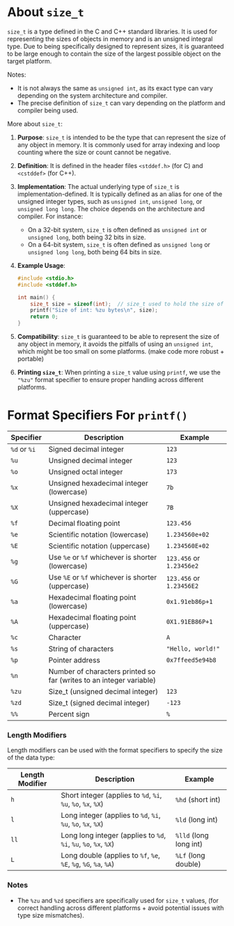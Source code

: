 # About `size_t`

`size_t` is a type defined in the C and C++ standard libraries. It is used for representing the sizes of objects in memory and is an unsigned integral type. Due to being specifically designed to represent sizes, it is guaranteed to be large enough to contain the size of the largest possible object on the target platform. 

Notes:
- It is not always the same as `unsigned int`, as its exact type can vary depending on the system architecture and compiler.
- The precise definition of `size_t` can vary depending on the platform and compiler being used.

More about `size_t`:

1. **Purpose**: `size_t` is intended to be the type that can represent the size of any object in memory. It is commonly used for array indexing and loop counting where the size or count cannot be negative.

2. **Definition**: It is defined in the header files `<stddef.h>` (for C) and `<cstddef>` (for C++).

3. **Implementation**: The actual underlying type of `size_t` is implementation-defined. It is typically defined as an alias for one of the unsigned integer types, such as `unsigned int`, `unsigned long`, or `unsigned long long`. The choice depends on the architecture and compiler. For instance:
   - On a 32-bit system, `size_t` is often defined as `unsigned int` or `unsigned long`, both being 32 bits in size.
   - On a 64-bit system, `size_t` is often defined as `unsigned long` or `unsigned long long`, both being 64 bits in size.

4. **Example Usage**:
   ```c
   #include <stdio.h>
   #include <stddef.h>

   int main() {
       size_t size = sizeof(int);  // size_t used to hold the size of an int
       printf("Size of int: %zu bytes\n", size);
       return 0;
   }
   ```

5. **Compatibility**: `size_t` is guaranteed to be able to represent the size of any object in memory, it avoids the pitfalls of using an `unsigned int`, which might be too small on some platforms. (make code more robust + portable)

6. **Printing `size_t`**: When printing a `size_t` value using `printf`, we use the `"%zu"` format specifier to ensure proper handling across different platforms.

# Format Specifiers For `printf()`

| **Specifier** | **Description**                                                                 | **Example**              |
|----------------|---------------------------------------------------------------------------------|--------------------------|
| `%d` or `%i`   | Signed decimal integer                                                          | `123`                    |
| `%u`           | Unsigned decimal integer                                                        | `123`                    |
| `%o`           | Unsigned octal integer                                                          | `173`                    |
| `%x`           | Unsigned hexadecimal integer (lowercase)                                        | `7b`                     |
| `%X`           | Unsigned hexadecimal integer (uppercase)                                        | `7B`                     |
| `%f`           | Decimal floating point                                                          | `123.456`                |
| `%e`           | Scientific notation (lowercase)                                                 | `1.234560e+02`           |
| `%E`           | Scientific notation (uppercase)                                                 | `1.234560E+02`           |
| `%g`           | Use `%e` or `%f` whichever is shorter (lowercase)                               | `123.456` or `1.23456e2` |
| `%G`           | Use `%E` or `%f` whichever is shorter (uppercase)                               | `123.456` or `1.23456E2` |
| `%a`           | Hexadecimal floating point (lowercase)                                          | `0x1.91eb86p+1`          |
| `%A`           | Hexadecimal floating point (uppercase)                                          | `0X1.91EB86P+1`          |
| `%c`           | Character                                                                       | `A`                      |
| `%s`           | String of characters                                                            | `"Hello, world!"`        |
| `%p`           | Pointer address                                                                 | `0x7ffeed5e94b8`         |
| `%n`           | Number of characters printed so far (writes to an integer variable)             |                          |
| `%zu`          | Size_t (unsigned decimal integer)                                               | `123`                    |
| `%zd`          | Size_t (signed decimal integer)                                                 | `-123`                   |
| `%%`           | Percent sign                                                                    | `%`                      |

### Length Modifiers
Length modifiers can be used with the format specifiers to specify the size of the data type:

| **Length Modifier** | **Description**                                                   | **Example**          |
|---------------------|-------------------------------------------------------------------|-----------------------|
| `h`                 | Short integer (applies to `%d`, `%i`, `%u`, `%o`, `%x`, `%X`)     | `%hd` (short int)     |
| `l`                 | Long integer (applies to `%d`, `%i`, `%u`, `%o`, `%x`, `%X`)      | `%ld` (long int)      |
| `ll`                | Long long integer (applies to `%d`, `%i`, `%u`, `%o`, `%x`, `%X`) | `%lld` (long long int)|
| `L`                 | Long double (applies to `%f`, `%e`, `%E`, `%g`, `%G`, `%a`, `%A`) | `%Lf` (long double)   |

### Notes
- The `%zu` and `%zd` specifiers are specifically used for `size_t` values, (for correct handling across different platforms + avoid potential issues with type size mismatches).

